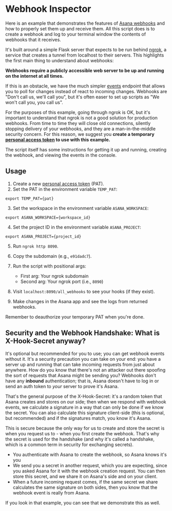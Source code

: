 # Webhook Inspector

Here is an example that demonstrates the features of [Asana webhooks](https://developers.asana.com/docs/webhooks) and how to properly set them up and receive them. All this script does is to create a webhook and log to your terminal window the contents of webhooks that it receives.

It's built around a simple Flask server that expects to be run behind [ngrok](https://ngrok.com/), a service that creates a tunnel from localhost to their servers. This highlights the first main thing to understand about webhooks:

**Webhooks require a publicly accessible web server to be up and running on the internet at all times.**

If this is an obstacle, we have the much simpler [events](https://developers.asana.com/docs/events) endpoint that allows you to poll for changes instead of react to incoming changes. Webhooks are "Don't call us, we'll call you", but it's often easer to set up scripts as "We won't call you, you call us".

For the purposes of this example, going through ngrok is OK, but it's important to understand that ngrok is not a good solution for production webhooks. From time to time they will close old connections, silently stopping delivery of your webhooks, and they are a man-in-the-middle security concern. For this reason, we suggest you **create a temporary [personal access token](https://developers.asana.com/docs/personal-access-token) to use with this example.**

The script itself has some instructions for getting it up and running, creating the webhook, and viewing the events in the console.

## Usage

1. Create a new [personal access token](https://developers.asana.com/docs/personal-access-token) (PAT).
2. Set the PAT in the environment variable `TEMP_PAT`:

```
export TEMP_PAT={pat}
```

3. Set the workspace in the environment variable `ASANA_WORKSPACE`:

```
export ASANA_WORKSPACE={workspace_id}
```

4. Set the project ID in the environment variable `ASANA_PROJECT`:

```
export ASANA_PROJECT={project_id}
```

5. Run `ngrok http 8090`.
6. Copy the subdomain (e.g., `e91dadc7`).
7. Run the script with positional args:

   - First arg: Your ngrok subdomain
   - Second arg: Your ngrok port (i.e., `8090`)

8. Visit `localhost:8090/all_webhooks` to see your hooks (if they exist).
9. Make changes in the Asana app and see the logs from returned webhooks.

Remember to deauthorize your temporary PAT when you're done.

## Security and the Webhook Handshake: What is X-Hook-Secret anyway?

It's optional but recommended for you to use; you can get webhook events without it. It's a security precaution you can take on your end: you have a server up and running that can take incoming requests from just about anywhere. How do you know that there's not an attacker out there spoofing the sort of requests that Asana might be sending you? Webhooks don't have any **inbound** authentication; that is, Asana doesn't have to log in or send an auth token to _your_ server to prove it's Asana.

That's the general purpose of the X-Hook-Secret: it's a random token that Asana creates and stores on our side; then when we respond with webhook events, we calculate a signature in a way that can only be done if we know the secret. You can also calculate this signature client-side (this is optional, but recommended) and if the signatures match, you know it's Asana.

This is secure because the only way for us to create and store the secret is when you request us to - when you first create the webhook. That's why the secret is used for the handshake (and why it's called a handshake, which is a common term in security for exchanging secrets).

- You authenticate with Asana to create the webhook, so Asana knows it's you
- We send you a secret in another request, which you are expecting, since you asked Asana for it with the webhook creation request. You can then store this secret, and we share it on Asana's side and on your client.
- When a future incoming request comes, if the same secret we share calculates the same signature on both sides, then you know that the webhook event is really from Asana.

If you look in that example, you can see that we demonstrate this as well.
